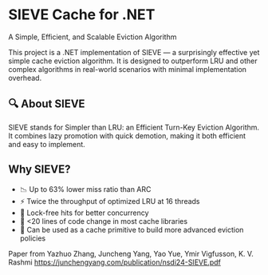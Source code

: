 # SIEVE Cache for .NET
A Simple, Efficient, and Scalable Eviction Algorithm

This project is a .NET implementation of SIEVE — a surprisingly effective yet simple cache eviction algorithm. It is designed to outperform LRU and other complex algorithms in real-world scenarios with minimal implementation overhead.

## 🔍 About SIEVE

SIEVE stands for Simpler than LRU: an Efficient Turn-Key Eviction Algorithm. It combines lazy promotion with quick demotion, making it both efficient and easy to implement.

## Why SIEVE?

- 📉 Up to 63% lower miss ratio than ARC
- ⚡ Twice the throughput of optimized LRU at 16 threads
- 🔁 Lock-free hits for better concurrency
- 🧼 <20 lines of code change in most cache libraries
- 🔧 Can be used as a cache primitive to build more advanced eviction policies

Paper from Yazhuo Zhang, Juncheng Yang, Yao Yue, Ymir Vigfusson, K. V. Rashmi https://junchengyang.com/publication/nsdi24-SIEVE.pdf
